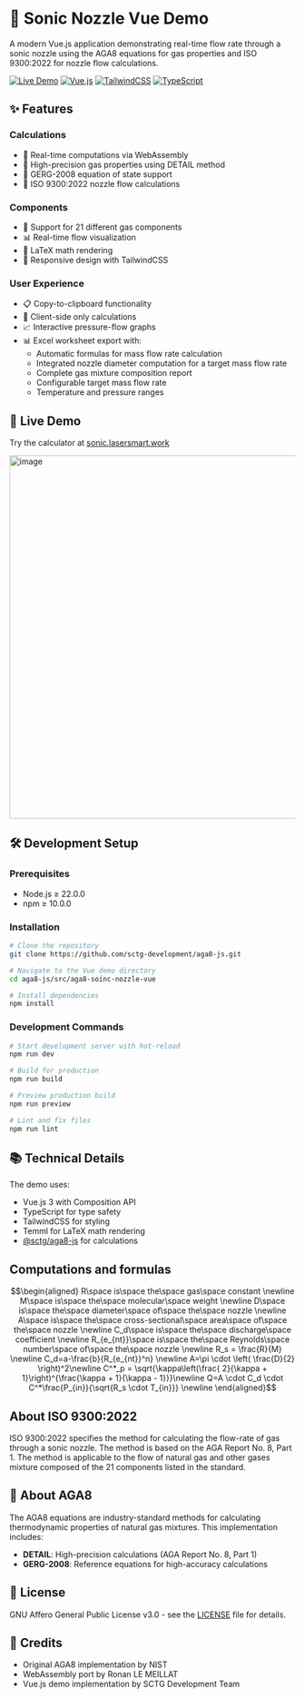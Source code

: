 # 🧮 Sonic Nozzle Vue Demo

A modern Vue.js application demonstrating real-time flow rate through a sonic nozzle using the AGA8 equations for gas properties and ISO 9300:2022 for nozzle flow calculations.

[![Live Demo](https://img.shields.io/badge/demo-live-brightgreen.svg)](https://sonic.lasersmart.work/)
[![Vue.js](https://img.shields.io/badge/vue.js-v3.5-42b883.svg)](https://vuejs.org/)
[![TailwindCSS](https://img.shields.io/badge/tailwindcss-v4.0-38bdf8.svg)](https://tailwindcss.com/)
[![TypeScript](https://img.shields.io/badge/typescript-v5.7-3178c6.svg)](https://www.typescriptlang.org/)

## ✨ Features

### Calculations

- 🚀 Real-time computations via WebAssembly
- 🎯 High-precision gas properties using DETAIL method
- 🧪 GERG-2008 equation of state support
- 💨 ISO 9300:2022 nozzle flow calculations

### Components

- 🧪 Support for 21 different gas components
- 📊 Real-time flow visualization
- 🔢 LaTeX math rendering
- 📱 Responsive design with TailwindCSS

### User Experience

- 📋 Copy-to-clipboard functionality
- 💾 Client-side only calculations
- 📈 Interactive pressure-flow graphs
- 📊 Excel worksheet export with:
  - Automatic formulas for mass flow rate calculation
  - Integrated nozzle diameter computation for a target mass flow rate
  - Complete gas mixture composition report
  - Configurable target mass flow rate
  - Temperature and pressure ranges

## 🌟 Live Demo

Try the calculator at [sonic.lasersmart.work](https://sonic.lasersmart.work/)

<img width="640" alt="image" src="https://github.com/user-attachments/assets/7c3d3374-3a4d-4b67-bde8-82a793f9530d" />

## 🛠️ Development Setup

### Prerequisites

- Node.js ≥ 22.0.0
- npm ≥ 10.0.0

### Installation

```bash
# Clone the repository
git clone https://github.com/sctg-development/aga8-js.git

# Navigate to the Vue demo directory
cd aga8-js/src/aga8-soinc-nozzle-vue

# Install dependencies
npm install
```

### Development Commands

```bash
# Start development server with hot-reload
npm run dev

# Build for production
npm run build

# Preview production build
npm run preview

# Lint and fix files
npm run lint
```

## 📚 Technical Details

The demo uses:

- Vue.js 3 with Composition API
- TypeScript for type safety
- TailwindCSS for styling
- Temml for LaTeX math rendering
- [@sctg/aga8-js](https://www.npmjs.com/package/@sctg/aga8-js) for calculations

## Computations and formulas

```math
\begin{aligned}
R\space is\space the\space gas\space constant \newline
M\space is\space the\space molecular\space weight \newline
D\space is\space the\space diameter\space of\space the\space nozzle \newline  
A\space is\space the\space cross-sectional\space area\space of\space the\space nozzle \newline
C_d\space is\space the\space discharge\space coefficient \newline
R_{e_{nt}}\space is\space the\space Reynolds\space number\space of\space the\space nozzle \newline
R_s = \frac{R}{M} \newline
C_d=a-\frac{b}{R_{e_{nt}}^n} \newline
A=\pi \cdot \left( \frac{D}{2} \right)^2\newline
C^*_p = \sqrt{\kappa\left(\frac{ 2}{\kappa + 1}\right)^{\frac{\kappa + 1}{\kappa - 1}}}\newline
Q=A \cdot C_d \cdot C^*\frac{P_{in}}{\sqrt{R_s \cdot T_{in}}} \newline
\end{aligned}
```

## About ISO 9300:2022

ISO 9300:2022 specifies the method for calculating the flow-rate of gas through a sonic nozzle. The method is based on the AGA Report No. 8, Part 1. The method is applicable to the flow of natural gas and other gases mixture composed of the 21 components listed in the standard.

## 📖 About AGA8

The AGA8 equations are industry-standard methods for calculating thermodynamic properties of natural gas mixtures. This implementation includes:

- **DETAIL**: High-precision calculations (AGA Report No. 8, Part 1)
- **GERG-2008**: Reference equations for high-accuracy calculations

## 📄 License

GNU Affero General Public License v3.0 - see the [LICENSE](../../LICENSE.md) file for details.

## 🙏 Credits

- Original AGA8 implementation by NIST
- WebAssembly port by Ronan LE MEILLAT
- Vue.js demo implementation by SCTG Development Team
